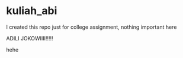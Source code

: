 # kuliah_abi
I created this repo just for college assignment, nothing important here

ADILI JOKOWIIII!!!!!

hehe
